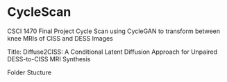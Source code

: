 # CycleScan
CSCI 1470 Final Project Cycle Scan using CycleGAN to transform between knee MRIs of CISS and DESS Images

Title: Diffuse2CISS: A Conditional Latent Diffusion Approach for Unpaired DESS-to-CISS MRI Synthesis

Folder Stucture
